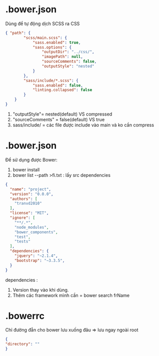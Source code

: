 # .bower.json
Dùng để tự động dịch SCSS ra CSS
```json
{ "path": {
        "scss/main.scss": {
            "sass.enabled": true,
            "sass.options": {
                "outputDir": "../css/",
                "imagePath": null,
                "sourceComments": false,
                "outputStyle": "nested"
            }
        },
        "sass/include/*.scss": {
            "sass.enabled": false,
            "linting.collapsed": false
        }
    }
}
```
1. "outputStyle"=  nested(default) VS compressed
2. "sourceComments" = false(default) VS true 
3. sass/include/ = các file được include vào main và ko cần compress

# .bower.json
Để sử dụng được Bower: 
1. bower install
2. bower list --path >fi.txt : lấy src dependencies
```json
{
  "name": "project",
  "version": "0.0.0",
  "authors": [
    "tranvd2010"
  ],
  "license": "MIT",
  "ignore": [
    "**/.*",
    "node_modules",
    "bower_components",
    "test",
    "tests"
  ],
  "dependencies": {
    "jquery": "~2.1.4",
    "bootstrap": "~3.3.5",
  }
}
```
dependencies : 
1. Version thay vào khi dùng.
2. Thêm các framework mình cần = bower search frName

# .bowerrc
Chỉ đường đẫn cho bower lưu xuống đâu => lưu ngay ngoài root

```json
{
"directory": ""
}
```



